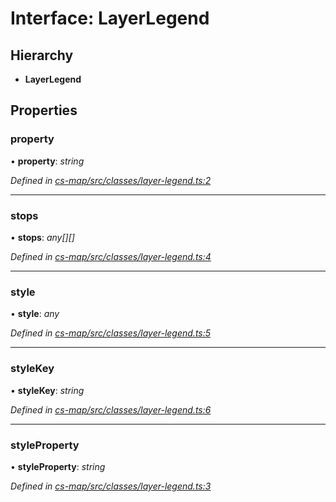 # Interface: LayerLegend

## Hierarchy

* **LayerLegend**

## Properties

###  property

• **property**: *string*

*Defined in [cs-map/src/classes/layer-legend.ts:2](https://github.com/TNOCS/csnext/blob/99cbd46d/packages/cs-map/src/classes/layer-legend.ts#L2)*

___

###  stops

• **stops**: *any[][]*

*Defined in [cs-map/src/classes/layer-legend.ts:4](https://github.com/TNOCS/csnext/blob/99cbd46d/packages/cs-map/src/classes/layer-legend.ts#L4)*

___

###  style

• **style**: *any*

*Defined in [cs-map/src/classes/layer-legend.ts:5](https://github.com/TNOCS/csnext/blob/99cbd46d/packages/cs-map/src/classes/layer-legend.ts#L5)*

___

###  styleKey

• **styleKey**: *string*

*Defined in [cs-map/src/classes/layer-legend.ts:6](https://github.com/TNOCS/csnext/blob/99cbd46d/packages/cs-map/src/classes/layer-legend.ts#L6)*

___

###  styleProperty

• **styleProperty**: *string*

*Defined in [cs-map/src/classes/layer-legend.ts:3](https://github.com/TNOCS/csnext/blob/99cbd46d/packages/cs-map/src/classes/layer-legend.ts#L3)*
